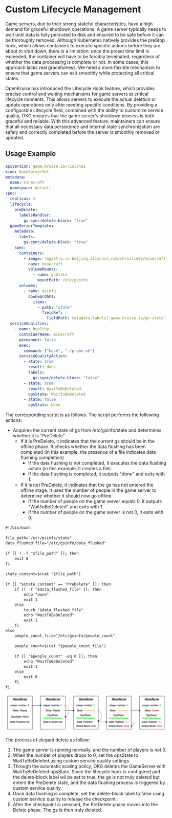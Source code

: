 # Custom Lifecycle Management

Game servers, due to their strong stateful characteristics, have a high demand for graceful shutdown operations. 
A game server typically needs to wait until data is fully persisted to disk and ensured to be safe before it can be thoroughly removed. 
Although Kubernetes natively provides the preStop hook, which allows containers to execute specific actions before they are about to shut down, there is a limitation: once the preset time limit is exceeded, the container will have to be forcibly terminated, regardless of whether the data processing is complete or not. 
In some cases, this approach lacks real gracefulness. We need a more flexible mechanism to ensure that game servers can exit smoothly while protecting all critical states.

OpenKruise has introduced the Lifecycle Hook feature, which provides precise control and waiting mechanisms for game servers at critical lifecycle moments. 
This allows servers to execute the actual deletion or update operations only after meeting specific conditions. 
By providing a configurable Lifecycle field, combined with the ability to customize service quality, OKG ensures that the game server's shutdown process is both graceful and reliable. 
With this advanced feature, maintainers can ensure that all necessary data persistence and internal state synchronization are safely and correctly completed before the server is smoothly removed or updated.

## Usage Example

```yaml
apiVersion: game.kruise.io/v1alpha1
kind: GameServerSet
metadata:
  name: minecraft
  namespace: default
spec:
  replicas: 3
  lifecycle:
    preDelete:
      labelsHandler:
        gs-sync/delete-block: "true"
  gameServerTemplate:
    metadata:
      labels:
        gs-sync/delete-block: "true"
    spec:
      containers:
        - image: registry.cn-beijing.aliyuncs.com/chrisliu95/minecraft-demo:probe-v0
          name: minecraft
          volumeMounts:
            - name: gsState
              mountPath: /etc/gsinfo
      volumes:
        - name: gsinfo
          downwardAPI:
            items:
              - path: "state"
                fieldRef:
                  fieldPath: metadata.labels['game.kruise.io/gs-state']
  serviceQualities:
    - name: healthy
      containerName: minecraft
      permanent: false
      exec:
        command: ["bash", "./probe.sh"]
      serviceQualityAction:
        - state: true
          result: done
          labels:
            gs-sync/delete-block: "false"
        - state: true
          result: WaitToBeDeleted
          opsState: WaitToBeDeleted
        - state: false
          opsState: None
```

The corresponding script is as follows. The script performs the following actions:

- Acquires the current state of gs from /etc/gsinfo/state and determines whether it is "PreDelete"
    - If it is PreDelete, it indicates that the current gs should be in the offline phase. It checks whether the data flushing has been completed (in this example, the presence of a file indicates data flushing completion)
        - If the data flushing is not completed, it executes the data flushing action (in this example, it creates a file)
        - If the data flushing is completed, it outputs "done" and exits with 1.
    - If it is not PreDelete, it indicates that the gs has not entered the offline stage. It uses the number of people in the game server to determine whether it should now go offline.
        - If the number of people on the game server equals 0, it outputs "WaitToBeDeleted" and exits with 1.
        - If the number of people on the game server is not 0, it exits with 0.

```
#!/bin/bash

file_path="/etc/gsinfo/state"
data_flushed_file="/etc/gsinfo/data_flushed"

if [[ ! -f "$file_path" ]]; then
    exit 0
fi

state_content=$(cat "$file_path")

if [[ "$state_content" == "PreDelete" ]]; then
    if [[ -f "$data_flushed_file" ]]; then
        echo "done"
        exit 1
    else
        touch "$data_flushed_file"
        echo "WaitToBeDeleted"
        exit 1
    fi
else
    people_count_file="/etc/gsinfo/people_count"

    people_count=$(cat "$people_count_file")
    
    if [[ "$people_count" -eq 0 ]]; then
        echo "WaitToBeDeleted"
        exit 1
    else
        exit 0
    fi
fi
```

![grace-deletion.png](../../static/img/kruisegame/user-manuals/gs-lifecycle-delete.png)

The process of elegant delete as follow:
1. The game server is running normally, and the number of players is not 0.
2. When the number of players drops to 0, set the opsState to WaitToBeDeleted using custom service quality settings.
3. Through the automatic scaling policy, OKG deletes the GameServer with WaitToBeDeleted opsState. Since the lifecycle hook is configured and the delete-block label wil be set to true, the gs is not truly deleted but enters the PreDelete state, and the data flushing process is triggered by custom service quality.
4. Once data flushing is complete, set the delete-block label to false using custom service quality to release the checkpoint.
5. After the checkpoint is released, the PreDelete phase moves into the Delete phase. The gs is then truly deleted.